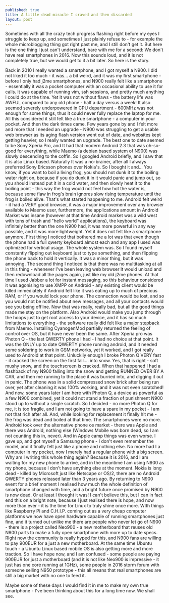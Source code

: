 ```yaml
---
published: true
title: A little dead miracle I craved and then discarded
layout: post
---
```

Sometimes with all the crazy tech progress flashing right before my eyes I struggle to keep up, and sometimes I just plainly refuse to - for example the whole microblogging thing got right past me, and I still don't get it. But here is the one thing I just can't understand, bare with me for a second: We don't have real smartphones in 2016. Now this sounds loud, and it is not completely true, but we would get to it a bit later. So here is the story.

Back in 2010 I really wanted a smartphone, and I got myself a N900. I did not liked it too much - it was... a bit weird, and it was my first smartphone - before I only had j2me smartphones, and N900 really felt like a smartphone - essentially it was a pocket computer with an occasional ability to use it for calls. It was capable of running vim, ssh sessions, and pretty much anything I could do at the time. Yet it was not without flaws - the battery life was AWFUL compared to any old phone - half a day versus a week! It also seemed severely underpowered in CPU department - 600MHz was not enough for some things, thus it could never fully replace the laptop for me. All this considered it still felt like a true smartphone - a computer in your pocket. And then the dark times came. Few years gone by and I felt more and more that I needed an upgrade - N900 was struggling to get a usable web browser as its aging flash version went out of date, and websites kept getting heavier, so I really wanted an upgrade. The best one to date seemed to be Sony Xperia Pro, and It had that modern Android 2.3 that was oh-so-good for everything, while Maemo (a debian based system of N900) was slowly descending to the coffin. So I googled Android briefly, and I saw that it is also Linux based. Naturally It was a no-brainer, after all I always preferred Sony Ericsson phones over Nokia's. So I bought it and... You know, if you want to boil a living frog, you should not dunk it to the boiling water right on, because if you do dunk it in it would panic and jump out, so you should instead put it in a cold water, and then slowly heat it to the boiling point - this way the frog would not feel how hot the water is, because some flaw in frog's brain ignores slow rising temperature until the frog is boiled alive. That's what started happening to me. Android felt weird - it had a VERY good browser, it was a major improvement over any browser available to Maemo user, furthermore, the applications amount in Android Market was insane (however at that time Android market was a wild west with tons of trash and "hello world" applications), the keyboard was infinitely better than the one N900 had, it was more powerful in any way possible, and it was more lightweight. Yet it does not felt like a smartphone anymore. First thing I noticed that bothered me a lot was that even though the phone had a full qwerty keyboard almost each and any app I used was optimized for vertical usage. The whole system was. So I found myself constantly flipping out keyboard just to type something, and then flipping the phone back to hold it vertically. It was a minor thing, but it was annoying. The second thing I noticed is that there was no multitasking at all in this thing - whenever I've been leaving web browser It would unload and then redownload all the pages again, just like my old j2me phones. At that time I used Jabber a lot for instant messaging, so this behaviour considered it was agonising to use XMPP on Android - any existing client would be killed immediately if Android felt like it was eating up to much of precious RAM, or if you would lock your phone. The connection would be lost, and so you would not be notified about new messages, and all your contacts would see you being offline. Now that was really, really bad, but all the good things made me stay on the platform. Also Android would make you jump through the hoops just to get root access to your device, and  it has so much limitations to everything - the software really did felt like a major stepback from Maemo. Installing CyanogenMod partially returned the feeling of control over OS, but it have never been the same. After Xperia pro was Photon Q - the last QWERTY phone I had - I had no choice at that point. It was the ONLY up to date QWERTY phone running android, and it needed some soldering to work in GSM networks, yet it worked, and I got really used to Android at that point. Unluckily enough I broke Photon Q VERY fast - it cracked the screen on the first fall.... into snow. Yes, that is right - soft mushy snow, and the touchscreen is cracked. When that happened I had a flashback of my N900 falling into the snow and getting RUNNED OVER BY A CAR, and then me running to the place it was burried into, and digging it out in panic. The phone was in a solid compressed snow brick after being run over, yet after cleaning it was 100% working, and it was not even scratched! And now, some years later I am here with Photon Q, a device as powerful as a few N900 combined, yet it could not stand a fraction of punishment N900 stood up to without a single scratch. So I decided - no more Photon Q for me, it is too fragile, and I am not going to have a spare in my pocket - I am not that rich after all. And, while looking for replacement it finally hit me - the frog was dead and boiled at that time. The smartphones were no more. Android took over the alternative phone os market - there was Apple and there was Android, nothing else (Windows Mobile was born dead, so I am not counting this in, never). And in Apple camp things was even worse. 
I gave up, and got myself a Samsung phone - I don't even remember the model, and it finally felt just like a phone and nothing else. No more had I a computer in my pocket, now I merely had a regular phone with a big screen. Why am I writing this whole thing again? Because it is 2016, and I am waiting for my new phone to arrive, and in the meantime I am using N900 as my phone, because I don't have anything else at the moment. Nokia is long dead - killed by Microsoft just like Netscape or OS/2, there are no Android QWERTY phones released later than 3 years ago. By returning to N900 event for a brief moment I realised how much the whole definition of smartphone changed with time, and a bright future once promised by N900 is now dead. Or at least I thought it was! 
I can't believe this, but I can in fact end this on a bright note, because I just realised there is hope, and now more than ever - it is the time for Linux to truly shine once more. WIth things like Raspberry Pi and C.H.I.P. coming out as a very cheap computer platforms we now have open hardware capable of running smartphones just fine, and it turned out unlike me there are people who never let go of N900 - there is a project called Neo900 - a new motherboard that reuses old N900 parts to make a fully open smartphone with more up to date specs. RIght now the community is really hyped for this, and N900 fans are willing to pay 900EUR for a just a new motherboard. At the same time Ubuntu touch - a Ubuntu Linux based mobile OS is also getting more and more traction. 
So I have hope now, and I am confused - some people are paying 900EUR for just a motherboard (and it is not like Neo900 is impressive - it just has one core running at 1GHz), some people in 2016 storm forum with someone selling N950 prototype - this all means that real smartphones are still a big market with no one to feed it. 

Maybe some of these days I would find it in me to make my own true smartphone - I've been thinking about this for a long time now. We shall see.